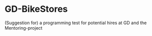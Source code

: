 # GD-BikeStores
(Suggestion for) a programming test for potential hires at GD and the Mentoring-project 
